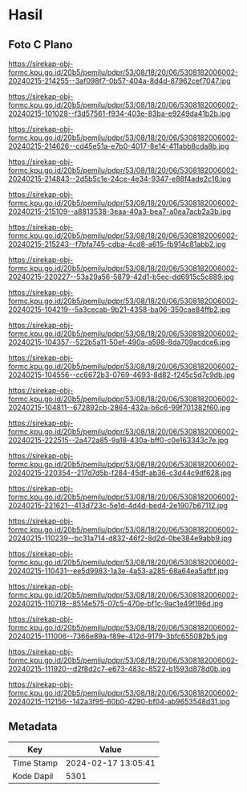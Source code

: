 # Hasil

## Foto C Plano

https://sirekap-obj-formc.kpu.go.id/20b5/pemilu/pdpr/53/08/18/20/06/5308182006002-20240215-214255--3af098f7-0b57-404a-8d4d-87962cef7047.jpg

https://sirekap-obj-formc.kpu.go.id/20b5/pemilu/pdpr/53/08/18/20/06/5308182006002-20240215-101028--f3d57561-f934-403e-83ba-e9249da41b2b.jpg

https://sirekap-obj-formc.kpu.go.id/20b5/pemilu/pdpr/53/08/18/20/06/5308182006002-20240215-214626--cd45e51a-e7b0-4017-8e14-411abb8cda8b.jpg

https://sirekap-obj-formc.kpu.go.id/20b5/pemilu/pdpr/53/08/18/20/06/5308182006002-20240215-214843--2d5b5c1e-24ce-4e34-9347-e88f4ade2c16.jpg

https://sirekap-obj-formc.kpu.go.id/20b5/pemilu/pdpr/53/08/18/20/06/5308182006002-20240215-215109--a8813538-3eaa-40a3-bea7-a0ea7acb2a3b.jpg

https://sirekap-obj-formc.kpu.go.id/20b5/pemilu/pdpr/53/08/18/20/06/5308182006002-20240215-215243--f7bfa745-cdba-4cd8-a615-fb914c81abb2.jpg

https://sirekap-obj-formc.kpu.go.id/20b5/pemilu/pdpr/53/08/18/20/06/5308182006002-20240215-220227--53a29a56-5879-42d1-b5ec-dd6915c5c889.jpg

https://sirekap-obj-formc.kpu.go.id/20b5/pemilu/pdpr/53/08/18/20/06/5308182006002-20240215-104219--5a3cecab-9b21-4358-ba06-350cae84ffb2.jpg

https://sirekap-obj-formc.kpu.go.id/20b5/pemilu/pdpr/53/08/18/20/06/5308182006002-20240215-104357--522b5a11-50ef-490a-a598-8da709acdce6.jpg

https://sirekap-obj-formc.kpu.go.id/20b5/pemilu/pdpr/53/08/18/20/06/5308182006002-20240215-104556--cc6672b3-0769-4693-8d82-f245c5d7c9db.jpg

https://sirekap-obj-formc.kpu.go.id/20b5/pemilu/pdpr/53/08/18/20/06/5308182006002-20240215-104811--672892cb-2864-432a-b6c6-99f701382f60.jpg

https://sirekap-obj-formc.kpu.go.id/20b5/pemilu/pdpr/53/08/18/20/06/5308182006002-20240215-222515--2a472a85-9a18-430a-bff0-c0e163343c7e.jpg

https://sirekap-obj-formc.kpu.go.id/20b5/pemilu/pdpr/53/08/18/20/06/5308182006002-20240215-220354--217d7d5b-f284-45df-ab36-c3d44c9df628.jpg

https://sirekap-obj-formc.kpu.go.id/20b5/pemilu/pdpr/53/08/18/20/06/5308182006002-20240215-221621--413d723c-5e1d-4d4d-bed4-2e1907b67112.jpg

https://sirekap-obj-formc.kpu.go.id/20b5/pemilu/pdpr/53/08/18/20/06/5308182006002-20240215-110239--bc31a714-d832-46f2-8d2d-0be384e9abb9.jpg

https://sirekap-obj-formc.kpu.go.id/20b5/pemilu/pdpr/53/08/18/20/06/5308182006002-20240215-110431--ee5d9983-1a3e-4a53-a285-68a64ea5afbf.jpg

https://sirekap-obj-formc.kpu.go.id/20b5/pemilu/pdpr/53/08/18/20/06/5308182006002-20240215-110718--8514e575-07c5-470e-bf1c-9ac1e49f196d.jpg

https://sirekap-obj-formc.kpu.go.id/20b5/pemilu/pdpr/53/08/18/20/06/5308182006002-20240215-111006--7366e89a-f89e-412d-9179-3bfc655082b5.jpg

https://sirekap-obj-formc.kpu.go.id/20b5/pemilu/pdpr/53/08/18/20/06/5308182006002-20240215-111920--d2f8d2c7-e673-483c-8522-b1593d878d0b.jpg

https://sirekap-obj-formc.kpu.go.id/20b5/pemilu/pdpr/53/08/18/20/06/5308182006002-20240215-112156--142a3f95-60b0-4290-bf04-ab9653548d31.jpg


## Metadata

| Key        | Value               |
| ---------- | ------------------- |
| Time Stamp | 2024-02-17 13:05:41 |
| Kode Dapil | 5301                |



